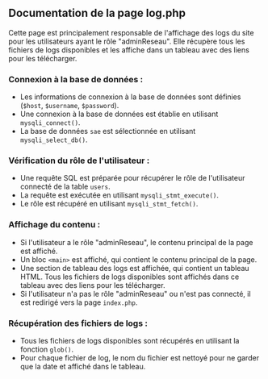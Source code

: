 ## Documentation de la page log.php

Cette page est principalement responsable de l'affichage des logs du site pour les utilisateurs ayant le rôle "adminReseau". Elle récupère tous les fichiers de logs disponibles et les affiche dans un tableau avec des liens pour les télécharger.

### Connexion à la base de données :

- Les informations de connexion à la base de données sont définies (`$host`, `$username`, `$password`).
- Une connexion à la base de données est établie en utilisant `mysqli_connect()`.
- La base de données `sae` est sélectionnée en utilisant `mysqli_select_db()`.

### Vérification du rôle de l'utilisateur :

- Une requête SQL est préparée pour récupérer le rôle de l'utilisateur connecté de la table `users`.
- La requête est exécutée en utilisant `mysqli_stmt_execute()`.
- Le rôle est récupéré en utilisant `mysqli_stmt_fetch()`.

### Affichage du contenu :

- Si l'utilisateur a le rôle "adminReseau", le contenu principal de la page est affiché.
- Un bloc `<main>` est affiché, qui contient le contenu principal de la page.
- Une section de tableau des logs est affichée, qui contient un tableau HTML. Tous les fichiers de logs disponibles sont affichés dans ce tableau avec des liens pour les télécharger.
- Si l'utilisateur n'a pas le rôle "adminReseau" ou n'est pas connecté, il est redirigé vers la page `index.php`.

### Récupération des fichiers de logs :

- Tous les fichiers de logs disponibles sont récupérés en utilisant la fonction `glob()`.
- Pour chaque fichier de log, le nom du fichier est nettoyé pour ne garder que la date et affiché dans le tableau.